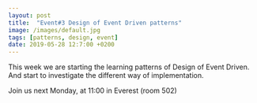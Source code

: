 ```yaml
---
layout: post
title:  "Event#3 Design of Event Driven patterns"
image: /images/default.jpg
tags: [patterns, design, event]
date: 2019-05-28 12:7:00 +0200
---
```


This week we are starting the learning patterns of Design of Event Driven. And start to investigate the different way of implementation.[]()

Join us next Monday, at 11:00 in Everest (room 502)